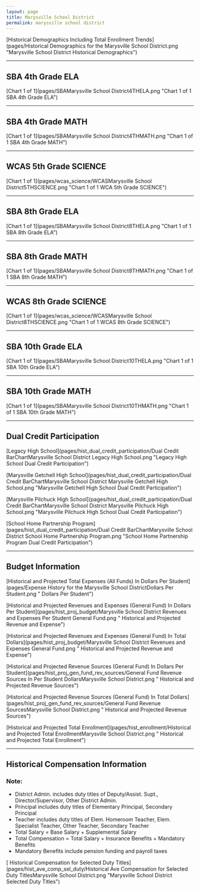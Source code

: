 ```yaml
---
layout: page
title: Marysville School District
permalink: marysville school district
---
```



[Historical Demographics Including Total Enrollment Trends](pages/Historical Demographics for the Marysville School District.png "Marysville School District Historical Demographics")

___

## SBA 4th Grade ELA

[Chart 1 of 1](pages/SBAMarysville School District4THELA.png "Chart 1 of 1 SBA 4th Grade ELA")


___

## SBA 4th Grade MATH

[Chart 1 of 1](pages/SBAMarysville School District4THMATH.png "Chart 1 of 1 SBA 4th Grade MATH")


___

## WCAS 5th Grade SCIENCE

[Chart 1 of 1](pages/wcas_science/WCASMarysville School District5THSCIENCE.png "Chart 1 of 1 WCA 5th Grade SCIENCE")


___

## SBA 8th Grade ELA

[Chart 1 of 1](pages/SBAMarysville School District8THELA.png "Chart 1 of 1 SBA 8th Grade ELA")


___

## SBA 8th Grade MATH

[Chart 1 of 1](pages/SBAMarysville School District8THMATH.png "Chart 1 of 1 SBA 8th Grade MATH")


___

## WCAS 8th Grade SCIENCE

[Chart 1 of 1](pages/wcas_science/WCASMarysville School District8THSCIENCE.png "Chart 1 of 1 WCAS 8th Grade SCIENCE")


___

## SBA 10th Grade ELA

[Chart 1 of 1](pages/SBAMarysville School District10THELA.png "Chart 1 of 1 SBA 10th Grade ELA")


___

## SBA 10th Grade MATH

[Chart 1 of 1](pages/SBAMarysville School District10THMATH.png "Chart 1 of 1 SBA 10th Grade MATH")


___

## Dual Credit Participation

[Legacy High School](pages/hist_dual_credit_participation/Dual Credit BarChartMarysville School District Legacy High School.png "Legacy High School Dual Credit Participation")

[Marysville Getchell High School](pages/hist_dual_credit_participation/Dual Credit BarChartMarysville School District Marysville Getchell High School.png "Marysville Getchell High School Dual Credit Participation")

[Marysville Pilchuck High School](pages/hist_dual_credit_participation/Dual Credit BarChartMarysville School District Marysville Pilchuck High School.png "Marysville Pilchuck High School Dual Credit Participation")

[School Home Partnership Program](pages/hist_dual_credit_participation/Dual Credit BarChartMarysville School District School Home Partnership Program.png "School Home Partnership Program Dual Credit Participation")


___

## Budget Information

[Historical and Projected Total Expenses (All Funds) In Dollars Per Student](pages/Expense History for the Marysville School DistrictDollars Per Student.png " Dollars Per Student")

[Historical and Projected Revenues and Expenses (General Fund) In Dollars Per Student](pages/hist_proj_budget/Marysville School District Revenues and Expenses Per Student General Fund.png " Historical and Projected Revenue and Expense")

[Historical and Projected Revenues and Expenses (General Fund) In Total Dollars](pages/hist_proj_budget/Marysville School District Revenues and Expenses General Fund.png " Historical and Projected Revenue and Expense")

[Historical and Projected Revenue Sources (General Fund) In Dollars Per Student](pages/hist_proj_gen_fund_rev_sources/General Fund Revenue Sources In Per Student DollarsMarysville School District.png " Historical and Projected Revenue Sources")

[Historical and Projected Revenue Sources (General Fund) In Total Dollars](pages/hist_proj_gen_fund_rev_sources/General Fund Revenue SourcesMarysville School District.png " Historical and Projected Revenue Sources")

[Historical and Projected Total Enrollment](pages/hist_enrollment/Historical and Projected Total EnrollmentMarysville School District.png " Historical and Projected Total Enrollment")


___

## Historical Compensation Information
### Note:
- District Admin. includes duty titles of Deputy/Assist. Supt., Director/Supervisor, Other District Admin.
- Principal includes duty titles of Elementary Principal, Secondary Principal
- Teacher includes duty titles of Elem. Homeroom Teacher, Elem. Specialist Teacher, Other Teacher, Secondary Teacher
- Total Salary = Base Salary + Supplemental Salary
- Total Compensation = Total Salary + Insurance Benefits + Mandatory Benefits
- Mandatory Benefits include pension funding and payroll taxes

[ Historical Compensation for Selected Duty Titles](pages/hist_ave_comp_sel_duty/Historical Ave Compensation for Selected Duty TitlesMarysville School District.png "Marysville School District Selected Duty Titles")

